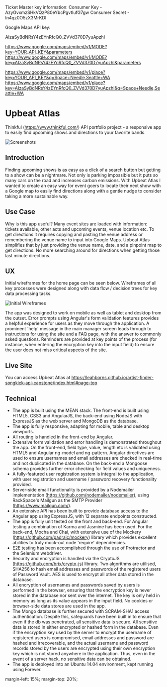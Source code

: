 Ticket Master key information:
Consumer Key -   AzyGvxmzSHkVQzP80eYbcPgvtlufG7gw
Consumer Secret -   In4qz0O5zX3MrKDI


Google Maps API key:

AIzaSyBdNRsY4zEYnRfcQ0_ZVVd370D7yuApzhI

https://www.google.com/maps/embed/v1/MODE?key=YOUR_API_KEY&parameters
https://www.google.com/maps/embed/v1/MODE?key=AIzaSyBdNRsY4zEYnRfcQ0_ZVVd370D7yuApzhI&parameters

https://www.google.com/maps/embed/v1/place?key=YOUR_API_KEY&q=Space+Needle,Seattle+WA
https://www.google.com/maps/embed/v1/place?key=AIzaSyBdNRsY4zEYnRfcQ0_ZVVd370D7yuApzhI&q=Space+Needle,Seattle+WA




# Upbeat Atlas
Thinkful (https://www.thinkful.com/) API portfolio project - a responsive app to easily find upcoming shows and directions to your favorite bands.

![Screenshots](artist-finder-songkick-api-capstone/images/upbeat-atlas-screenshot.png)

## Introduction
Finding upcoming shows is as easy as a click of a search button but getting to a show can be a nightmare. Not only is parking impossible but it puts so many cars on the road and increases carbon emissions. With Upbeat Atlas I wanted to create an easy way for event goers to locate their next show with a Google map to easily find directions along with a gentle nudge to consider taking a more sustainable way.

## Use Case
Why is this app useful? Many event sites are loaded with information: tickets available, other acts and upcoming events, venue location etc. To get directions it requires copying and pasting the venue address or remembering the venue name to input into Google Maps. Upbeat Atlas simplifies that by just providing the venue name, date, and a pinpoint map to get directions. No more searching around for directions when getting those last minute directions.

## UX

Initial wireframes for the home page can be seen below. Wireframes of all key processes were designed along with data flow / decision trees for key data processing tasks.

![Initial Wireframes](https://github.com/LeahBorns/artist-finder-songkick-api-capstone/github-images/user-flow-wire-frame-thinkful.jpg)

The app was designed to work on mobile as well as tablet and desktop from the outset. Error prompts using Angular's form validation features provides a helpful experience for users as they move through the application. A prominent 'help' message in the main manager screen leads through to instructions for using the site and a FAQ page, with the answer to commonly asked questions. Reminders are provided at key points of the process (for instance, when entering the encryption key into the input field) to ensure the user does not miss critical aspects of the site.

## Live Site
You can access Upbeat Atlas at https://leahborns.github.io/artist-finder-songkick-api-capstone/index.html#page-top

## Technical
* The app is built using the MEAN stack. The front-end is built using HTML5, CSS3 and AngularJS, the back-end using NodeJS with ExpressJS as the web server and MongoDB as the database.
* The app is fully responsive, adapting for mobile, table and desktop viewports.
* All routing is handled in the front-end by Angular.
* Extensive form validation and error handling is demonstrated throughout the app. On the front-end, field type, value, length etc is validated using HTML5 and Angular ng-model and ng-pattern. Angular directives are used to ensure usernames and email addresses are checked in real-time and not duplicated in the database. On the back-end a Mongoose schema provides further error checking for field values and uniqueness.
* A fully-featured user registration system is integral to the application, with user registration and username / password recovery functionality provided.
* Server-side email functionality is provided by a Nodemailer implementation (https://github.com/nodemailer/nodemailer), using RackSpace's Mailgun as the SMTP Provider (https://www.mailgun.com/).
* An extensive API has been built to provide database access to the Angular app using ExpressJS, with 12 separate endpoints constructed.
* The app is fully unit tested on the front and back-end. For Angular testing a combination of Karma and Jasmine has been used. For the back-end, Mocha and Chai, with extensive use of the Mockery (https://github.com/padraic/mockery) library which provides excellent abilities to truly mock-out node 'require' dependencies.
* E2E testing has been accomplished through the use of Protractor and the Selenium webdriver.
* Security and encryption is handled via the CryptoJS (https://github.com/brix/crypto-js) library. Two algorithms are utilised, SHA256 to hash email addresses and passwords of the registered users of Password Vault. AES is used to encrypt all other data stored in the database.
* All encryption of usernames and passwords saved by users is performed in the browser, ensuring that the encryption key is never stored in the database nor sent over the internet. The key is only held in memory as long as its value appears in the input field. No cookies or browser-side data stores are used in the app.
* The Mongo database is further secured with SCRAM-SHA1 access authentication. Despite this, safeguards have been built in to ensure that even if the db was penetrated, all sensitive data is secure. All sensitive data is stored in either encrypted or hashed form in the database. Even if the encryption key used by the server to encrypt the username of registered users is compromised, email addresses and password are hashed and irrecoverable, and the actual username and password records stored by the users are encrypted using their own encryption key which is not stored anywhere in the application. Thus, even in the event of a server hack, no sensitive data can be obtained.
* The app is deployed into an Ubuntu 14.04 environment, kept running using Forever.


margin-left: 15%;
margin-top: 20%;
